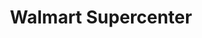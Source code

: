 ---
title: "Walmart Supercenter"
url: /greensboro/walmart-supercenter-west-elmsley-drive/
shop: Supermarkt
---